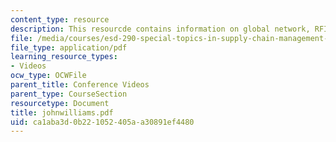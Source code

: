 ```yaml
---
content_type: resource
description: This resourcde contains information on global network, RFID network.
file: /media/courses/esd-290-special-topics-in-supply-chain-management-spring-2005/ca1aba3d0b221052405aa30891ef4480_johnwilliams.pdf
file_type: application/pdf
learning_resource_types:
- Videos
ocw_type: OCWFile
parent_title: Conference Videos
parent_type: CourseSection
resourcetype: Document
title: johnwilliams.pdf
uid: ca1aba3d-0b22-1052-405a-a30891ef4480
---
```

